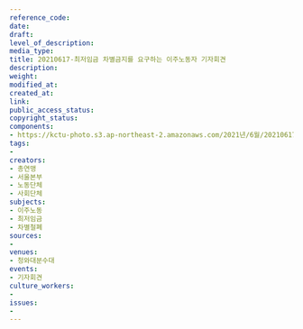 ```yaml
---
reference_code: 
date: 
draft: 
level_of_description: 
media_type: 
title: 20210617-최저임금 차별금지를 요구하는 이주노동자 기자회견
description: 
weight: 
modified_at: 
created_at: 
link: 
public_access_status: 
copyright_status: 
components:
- https://kctu-photo.s3.ap-northeast-2.amazonaws.com/2021년/6월/20210617-최저임금+차별금지를+요구하는+이주노동자+기자회견/_1D20366.jpg
tags:
- 
creators:
- 총연맹
- 서울본부
- 노동단체
- 사회단체
subjects:
- 이주노동
- 최저임금
- 차별철폐
sources:
- 
venues:
- 청와대분수대
events:
- 기자회견
culture_workers:
- 
issues:
- 
---
```

